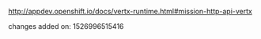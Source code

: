 http://appdev.openshift.io/docs/vertx-runtime.html#mission-http-api-vertx

 
 changes added on: 1526996515416